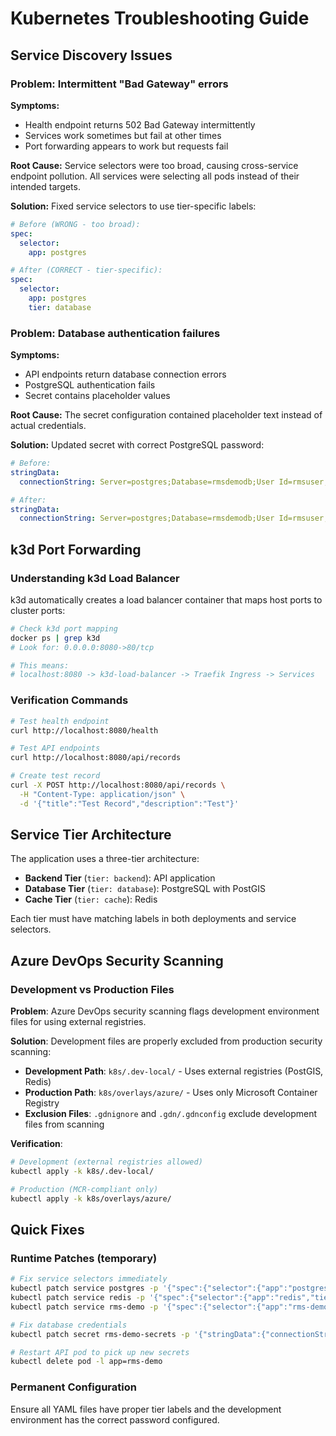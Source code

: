 # Kubernetes Troubleshooting Guide

## Service Discovery Issues

### Problem: Intermittent "Bad Gateway" errors

**Symptoms:**
- Health endpoint returns 502 Bad Gateway intermittently
- Services work sometimes but fail at other times
- Port forwarding appears to work but requests fail

**Root Cause:**
Service selectors were too broad, causing cross-service endpoint pollution. All services were selecting all pods instead of their intended targets.

**Solution:**
Fixed service selectors to use tier-specific labels:

```yaml
# Before (WRONG - too broad):
spec:
  selector:
    app: postgres

# After (CORRECT - tier-specific):
spec:
  selector:
    app: postgres
    tier: database
```

### Problem: Database authentication failures

**Symptoms:**
- API endpoints return database connection errors
- PostgreSQL authentication fails
- Secret contains placeholder values

**Root Cause:**
The secret configuration contained placeholder text instead of actual credentials.

**Solution:**
Updated secret with correct PostgreSQL password:

```yaml
# Before:
stringData:
  connectionString: Server=postgres;Database=rmsdemodb;User Id=rmsuser;Password=REPLACE_WITH_SECURE_PASSWORD

# After:
stringData:
  connectionString: Server=postgres;Database=rmsdemodb;User Id=rmsuser;Password=defaultpassword
```

## k3d Port Forwarding

### Understanding k3d Load Balancer

k3d automatically creates a load balancer container that maps host ports to cluster ports:

```bash
# Check k3d port mapping
docker ps | grep k3d
# Look for: 0.0.0.0:8080->80/tcp

# This means:
# localhost:8080 -> k3d-load-balancer -> Traefik Ingress -> Services
```

### Verification Commands

```bash
# Test health endpoint
curl http://localhost:8080/health

# Test API endpoints
curl http://localhost:8080/api/records

# Create test record
curl -X POST http://localhost:8080/api/records \
  -H "Content-Type: application/json" \
  -d '{"title":"Test Record","description":"Test"}'
```

## Service Tier Architecture

The application uses a three-tier architecture:

- **Backend Tier** (`tier: backend`): API application
- **Database Tier** (`tier: database`): PostgreSQL with PostGIS
- **Cache Tier** (`tier: cache`): Redis

Each tier must have matching labels in both deployments and service selectors.

## Azure DevOps Security Scanning

### Development vs Production Files

**Problem**: Azure DevOps security scanning flags development environment files for using external registries.

**Solution**: Development files are properly excluded from production security scanning:

- **Development Path**: `k8s/.dev-local/` - Uses external registries (PostGIS, Redis)
- **Production Path**: `k8s/overlays/azure/` - Uses only Microsoft Container Registry
- **Exclusion Files**: `.gdnignore` and `.gdn/.gdnconfig` exclude development files from scanning

**Verification**: 
```bash
# Development (external registries allowed)
kubectl apply -k k8s/.dev-local/

# Production (MCR-compliant only)  
kubectl apply -k k8s/overlays/azure/
```

## Quick Fixes

### Runtime Patches (temporary)
```bash
# Fix service selectors immediately
kubectl patch service postgres -p '{"spec":{"selector":{"app":"postgres","tier":"database"}}}'
kubectl patch service redis -p '{"spec":{"selector":{"app":"redis","tier":"cache"}}}'
kubectl patch service rms-demo -p '{"spec":{"selector":{"app":"rms-demo","tier":"backend"}}}'

# Fix database credentials
kubectl patch secret rms-demo-secrets -p '{"stringData":{"connectionString":"Server=postgres;Database=rmsdemodb;User Id=rmsuser;Password=defaultpassword"}}'

# Restart API pod to pick up new secrets
kubectl delete pod -l app=rms-demo
```

### Permanent Configuration
Ensure all YAML files have proper tier labels and the development environment has the correct password configured.

